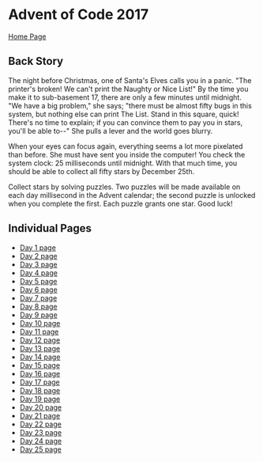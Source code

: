 # Advent of Code 2017
<a href="https://adventofcode.com/2018/" target="_blank">Home Page</a>

## Back Story
The night before Christmas, one of Santa's Elves calls you in a panic. "The printer's broken! We can't print the Naughty or Nice List!" By the time you make it to sub-basement 17, there are only a few minutes until midnight. "We have a big problem," she says; "there must be almost fifty bugs in this system, but nothing else can print The List. Stand in this square, quick! There's no time to explain; if you can convince them to pay you in stars, you'll be able to--" She pulls a lever and the world goes blurry.

When your eyes can focus again, everything seems a lot more pixelated than before. She must have sent you inside the computer! You check the system clock: 25 milliseconds until midnight. With that much time, you should be able to collect all fifty stars by December 25th.

Collect stars by solving puzzles. Two puzzles will be made available on each day millisecond in the Advent calendar; the second puzzle is unlocked when you complete the first. Each puzzle grants one star. Good luck!
## Individual Pages
*  <a href="https://adventofcode.com/2017/day/1" target="_blank">Day 1 page</a>
*  <a href="https://adventofcode.com/2017/day/2" target="_blank">Day 2 page</a>
*  <a href="https://adventofcode.com/2017/day/3" target="_blank">Day 3 page</a>
*  <a href="https://adventofcode.com/2017/day/4" target="_blank">Day 4 page</a>
*  <a href="https://adventofcode.com/2017/day/5" target="_blank">Day 5 page</a>
*  <a href="https://adventofcode.com/2017/day/6" target="_blank">Day 6 page</a>
*  <a href="https://adventofcode.com/2017/day/7" target="_blank">Day 7 page</a>
*  <a href="https://adventofcode.com/2017/day/8" target="_blank">Day 8 page</a>
*  <a href="https://adventofcode.com/2017/day/9" target="_blank">Day 9 page</a>
*  <a href="https://adventofcode.com/2017/day/10" target="_blank">Day 10 page</a>
*  <a href="https://adventofcode.com/2017/day/11" target="_blank">Day 11 page</a>
*  <a href="https://adventofcode.com/2017/day/12" target="_blank">Day 12 page</a>
*  <a href="https://adventofcode.com/2017/day/13" target="_blank">Day 13 page</a>
*  <a href="https://adventofcode.com/2017/day/14" target="_blank">Day 14 page</a>
*  <a href="https://adventofcode.com/2017/day/15" target="_blank">Day 15 page</a>
*  <a href="https://adventofcode.com/2017/day/16" target="_blank">Day 16 page</a>
*  <a href="https://adventofcode.com/2017/day/17" target="_blank">Day 17 page</a>
*  <a href="https://adventofcode.com/2017/day/18" target="_blank">Day 18 page</a>
*  <a href="https://adventofcode.com/2017/day/19" target="_blank">Day 19 page</a>
*  <a href="https://adventofcode.com/2017/day/20" target="_blank">Day 20 page</a>
*  <a href="https://adventofcode.com/2017/day/21" target="_blank">Day 21 page</a>
*  <a href="https://adventofcode.com/2017/day/22" target="_blank">Day 22 page</a>
*  <a href="https://adventofcode.com/2017/day/23" target="_blank">Day 23 page</a>
*  <a href="https://adventofcode.com/2017/day/24" target="_blank">Day 24 page</a>
*  <a href="https://adventofcode.com/2017/day/25" target="_blank">Day 25 page</a>
